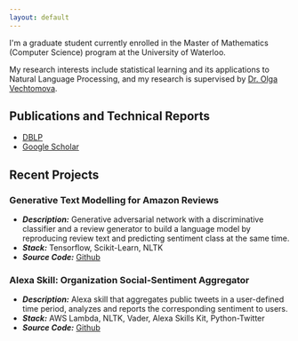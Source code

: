 ```yaml
---
layout: default
---
```


I'm a graduate student currently enrolled in the Master of Mathematics (Computer Science) program at the University of Waterloo.

My research interests include statistical learning and its applications to Natural Language Processing, and my research is supervised by [Dr. Olga Vechtomova](http://ov-research.uwaterloo.ca/).

## [](#header-2)Publications and Technical Reports

* [DBLP](http://dblp.uni-trier.de/pers/hd/j/John:Vineet)
* [Google Scholar](https://scholar.google.ca/citations?user=8sHrLnkAAAAJ&hl=en)

## [](#header-2)Recent Projects

### Generative Text Modelling for Amazon Reviews

* **_Description:_** Generative adversarial network with a discriminative classifier and a review generator to build a language model by reproducing review text and predicting sentiment class at the same time.
* **_Stack:_** Tensorflow, Scikit-Learn, NLTK
* **_Source Code:_** [Github](https://github.com/v1n337/tf-generative-model)

### Alexa Skill: Organization Social-Sentiment Aggregator

* **_Description:_** Alexa skill that aggregates public tweets in a user-defined time period, analyzes and reports the corresponding sentiment to users.
* **_Stack:_** AWS Lambda, NLTK, Vader, Alexa Skills Kit, Python-Twitter
* **_Source Code:_** [Github](https://github.com/v1n337/organization-sentiment-skill)
